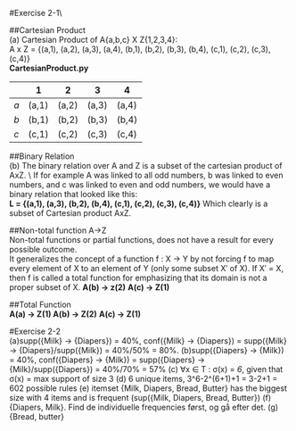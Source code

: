 #Exercise 2-1\

##Cartesian Product\
(a) Cartesian Product of A{a,b,c} X Z{1,2,3,4}:\
A x Z = {(a,1), (a,2), (a,3), (a,4), (b,1), (b,2), (b,3), (b,4), (c,1), (c,2), (c,3), (c,4)}\
**CartesianProduct.py**

|   | 1   | 2   | 3   | 4   |
|---|-----|-----|-----|-----|
| *a* | (a,1) | (a,2) | (a,3) | (a,4) |
| *b* | (b,1) | (b,2) | (b,3) | (b,4) |
| *c* | (c,1) | (c,2) | (c,3) | (c,4) |

##Binary Relation\
(b) The binary relation over A and Z is a subset of the cartesian product of AxZ. \ If for example A was linked to all odd numbers, b was linked to even numbers, and c was linked to even and odd numbers, we would have a binary relation that looked like this: \
**L = {(a,1), (a,3), (b,2), (b,4), (c,1), (c,2), (c,3), (c,4)}** Which clearly is a subset of Cartesian product AxZ.

##Non-total function A->Z\
Non-total functions or partial functions, does not have a result for every possible outcome.\
It generalizes the concept of a function f : X → Y by not forcing f to map every element of X to an element of Y (only some subset X′ of X). If X′ = X, then f is called a total function for emphasizing that its domain is not a proper subset of X. **A(b) -> z(2)** **A(c) -> Z(1)**

##Total Function \
**A(a) -> Z(1) A(b) -> Z(2)** **A(c) -> Z(1)**

#Exercise 2-2\
(a)supp({Milk} -> {Diapers}) = 40%, conf({Milk} -> {Diapers}) = supp({Milk} -> {Diapers}/supp({Milk}) = 40%/50% = 80%.
(b)supp({Diapers} -> {Milk}) = 40%, conf({Diapers} -> {Milk}) = supp({Diapers} -> {Milk}/supp({Diapers}) = 40%/70% = 57%
(c) ∀x ∈ T : σ(x) = *6*, given that σ(x) = max support of size 3
(d)  6 unique items, 3^6-2^(6+1)+1 = 3-2+1 = 602 possible rules
(e) itemset {Milk, Diapers, Bread, Butter} has the biggest size with 4 items and is frequent
(sup({Milk, Diapers, Bread, Butter})
(f) {Diapers, Milk}. Find de individuelle frequencies først, og gå efter det.
(g) {Bread, butter}
